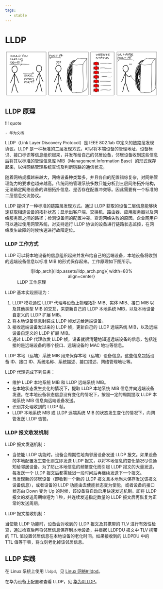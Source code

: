 ```yaml
---
tags:
  - stable
---
```


# LLDP

![Why using lldpd](lldp.assets/why.png)

## LLDP 原理

!!! quote

    - 华为文档

LLDP（Link Layer Discovery Protocol）是 IEEE 802.1ab 中定义的链路层发现协议。LLDP 是一种标准的二层发现方式，可以将本端设备的管理地址、设备标识、接口标识等信息组织起来，并发布给自己的邻居设备，邻居设备收到这些信息后将其以标准的管理信息库 MIB（Management Information Base）的形式保存起来，以供网络管理系统查询及判断链路的通信状况。

随着网络规模越来越大，网络设备种类繁多，并且各自的配置错综复杂，对网络管理能力的要求也越来越高。传统网络管理系统多数只能分析到三层网络拓扑结构，无法确定网络设备的详细拓扑信息、是否存在配置冲突等。因此需要有一个标准的二层信息交流协议。

LLDP 提供了一种标准的链路层发现方式。通过 LLDP 获取的设备二层信息能够快速获取相连设备的拓扑状态；显示出客户端、交换机、路由器、应用服务器以及网络服务器之间的路径；检测设备间的配置冲突、查询网络失败的原因。企业网用户可以通过使用网管系统，对支持运行 LLDP 协议的设备进行链路状态监控，在网络发生故障的时候快速进行故障定位。

### LLDP 工作方式

LLDP 可以将本地设备的信息组织起来并发布给自己的远端设备，本地设备将收到的远端设备信息以标准 MIB 的形式保存起来。工作原理如下图所示。

<figure markdown="span">
    <center>
    ![lldp_arch](lldp.assets/lldp_arch.png){ width=80% align=center}
    </center>
    <figcaption>
    LLDP 工作原理
    </figcaption>
</figure>

LLDP 基本实现原理为：

1. LLDP 模块通过 LLDP 代理与设备上物理拓扑 MIB、实体 MIB、接口 MIB 以及其他类型 MIB 的交互，来更新自己的 LLDP 本地系统 MIB，以及本地设备自定义的 LLDP 扩展 MIB。
2. 将本地设备信息封装成 LLDP 帧发送给远端设备。
3. 接收远端设备发过来的 LLDP 帧，更新自己的 LLDP 远端系统 MIB，以及远端设备自定义的 LLDP 扩展 MIB。
4. 通过 LLDP 代理收发 LLDP 帧，设备就很清楚地知道远端设备的信息，包括连接的是远端设备的哪个接口、远端设备的 MAC 地址等信息。

LLDP 本地（远端）系统 MIB 用来保存本地（远端）设备信息。这些信息包括设备 ID、接口 ID、系统名称、系统描述、接口描述、网络管理地址等。

LLDP 代理完成下列任务：

- 维护 LLDP 本地系统 MIB 和 LLDP 远端系统 MIB。
- 在本地状态发生变化的情况下，提取 LLDP 本地系统 MIB 信息并向远端设备发送。在本地设备状态信息没有变化的情况下，按照一定的周期提取 LLDP 本地系统 MIB 信息向远端设备发送。
- 识别并处理收到的 LLDP 帧。
- LLDP 本地系统 MIB 或 LLDP 远端系统 MIB 的状态发生变化的情况下，向网管发送 LLDP 告警。

### LLDP 报文收发机制

LLDP 报文发送机制：

- 当使能 LLDP 功能时，设备会周期性地向邻居设备发送 LLDP 报文。如果设备的本地配置发生变化则立即发送 LLDP 报文，以将本地信息的变化情况尽快通知给邻居设备。为了防止本地信息的频繁变化而引起 LLDP 报文的大量发送，每发送一个 LLDP 报文后都需延迟一段时间后再继续发送下一个报文。
- 当发现新的邻居设备（即收到一个新的 LLDP 报文且本地尚未保存发送该报文设备信息），或者设备的 LLDP 功能由去使能状态变为使能，或者设备的接口状态由 Down 变为 Up 的时候，该设备将自动启用快速发送机制。即将 LLDP 报文的发送周期缩短为 1 秒，并连续发送指定数量的 LLDP 报文后再恢复为正常的发送周期。

LLDP 报文接收机制：

当使能 LLDP 功能时，设备会对收到的 LLDP 报文及其携带的 TLV 进行有效性检查，通过检查后再将邻居信息保存到本地设备，并根据 LLDPDU 报文中 TLV 携带的 TTL 值设置邻居信息在本地设备的老化时间。如果接收到的 LLDPDU 中的 TTL 值等于零，将立刻老化掉该邻居信息。

## LLDP 实践

在 Linux 系统上使用 `lldpd`，见 [Linux 网络#lldpd](../network/linux.md#lldpd)。

在华为设备上配置和查看 LLDP，见 [华为#LLDP](../network/huawei.md#lldp)。
